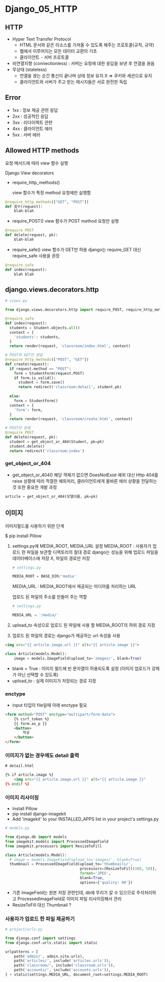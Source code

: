 # Django_05_HTTP



## HTTP

* Hyper Text Transfer Protocol
  * HTML 문서와 같은 리소스를 가져올 수 있도록 해주는 프로토콜(규칙, 규약)
  * 웹에서 이루어지는 모든 데이터 교환의 기초
  * 클라이언트 - 서버 프로토콜
* 비연결지향 (connectionless) : 서버는 요청에 대한 응답을 보낸 후 연결을 끊음
* 무상태 (stateless)
  * 연결을 끊는 순간 통신이 끝나며 상태 정보 유지 X => 쿠키와 세션으로 유지
  * 클라이언트와 서버가 주고 받는 메시지들은 서로 완전한 독립



## Error

* 1xx : 정보 제공 관련 응답
* 2xx : 성공적인 응답
* 3xx : 리다이렉트 관련
* 4xx : 클라이언트 에러
* 5xx : 서버 에러



## Allowed HTTP methods

요청 메서드에 따라 view 함수 실행

Django View decorators

* require_http_methods()

  view 함수가 특정 method 요청에만 실행함

```python
@require_http_methods(["GET", "POST"])
def 함수(request):
    blah~blah
```



* require_POST()
  view 함수가 POST method 요청만 실행

```python
@require_POST
def delete(request, pk):
    blah~blah
```



* require_safe()
  view 함수가 GET만 허용
  django는 require_GET 대신 require_safe 사용을 권장

```python
@require_safe
def index(request):
    blah blah
```



## django.views.decorators.http

```python
# views.py

from django.views.decorators.http import require_POST, require_http_methods, require_safe

@require_safe
def index(request):
  students = Student.objects.all()
  context = {
    'students': students,
  }
  return render(request, 'classroom/index.html', context)

# POST와 GET만 받음
@require_http_methods(["POST", "GET"])
def create(request):
  if request.method == "POST":
    form = StudentForm(request.POST)
    if form.is_valid():
      student = form.save()
      return redirect('classroom:detail', student.pk)
  
  else:
    form = StudentForm()
  context = {
    'form': form,
  }
  return render(request, 'classroom/create.html', context)

# POST만 받음
@require_POST
def delete(request, pk):
  student = get_object_or_404(Student, pk=pk)
  student.delete()
  return redirect('classroom:index')
```



### get_object_or_404

* get_object_or_404()
  해당 객체가 없으면 DoesNotExist 예외 대신 Http 404를 raise
  상황에 따라 적절한 예외처리, 클라이언트에게 올바른 에러 상황을 전달하는 것 또한 중요한 개발 과정

```python
article = get_object_or_404(모델이름, pk=pk)
```





## 이미지

이미지필드를 사용하기 위한 단계

$ pip install Pillow



1. settings.py에 MEDIA_ROOT, MEDIA_URL 설정
   MEDIA_ROOT : 사용자가 업로드 한 파일을 보관할 디렉토리의 절대 경로
   django는 성능을 위해 업로드 파일을 데이터베이스에 저장 X, 파일의 경로만 저장

   ```python
   # settings.py
   
   MEDIA_ROOT = BASE_DIR/'media'
   ```

   MEDIA_URL : MEDIA_ROOT에서 제공되는 미디어를 처리하는 URL

   업로드 된 파일의 주소를 만들어 주는 역할

   ```python
   # settings.py
   
   MEDIA_URL = '/media/'
   ```

   

2. upload_to 속성으로 업로드 된 파일에 사용 할 MEDIA_ROOT의 하위 경로 지정

3. 업로드 된 파일의 경로는 django가 제공하는 url 속성을 사용

```html
<img src="{{ article.image.url }}" alt="{{ article.image }}">
```





```python
class Article(models.Model):
    image = models.ImageField(upload_to='images/', blank=True)
```

* blank = True : 이미지 필드에 빈 문자열이 허용되도록 설정 (이미지 업로드가 강제가 아닌 선택할 수 있도록)
* upload_to : 실제 이미지가 저장되는 경로 지정



### enctype

* input 타입이 file일때 아래 enctype 필요

```html
<form method="POST" enctype="multipart/form-data">
    {% csrf_token %}
    {{ form.as_p }}
    <button>
        작성
    </button>
</form>
```



### 이미지가 없는 경우에도 detail 출력

```html
# detail.html

{% if article.image %}
	<img src="{{ article.image.url }}" alt="{{ article.image }}"
{% endif %}
```



### 이미지 리사이징

* Install Pillow
* pip install django-imagekit
* Add 'imagekit' to your INSTALLED_APPS list in your project's settings.py

```python
# models.py

from django.db import models
from imagekit.models import ProcessedImageField
from imagekit.processors import ResizeToFill

class Article(models.Model):
  # image = models.ImageField(upload_to='images/', blank=True)
  thumbnail = ProcessedImageField(upload_to='thumbnails/',
                                  processors=[ResizeToFill(100, 50)],
                                  format='JPEG',
                                  blank=True,
                                  options={'quality: 60'})
```



* 기존 ImageField는 원본 저장 관련인데, db에 무리가 갈 수 있으므로 주석처리하고 ProcessedImageField로 이미지 파일 리사이징해서 관리
* ResizeToFill 대신 Thumbnail ?





### 사용자가 업로드 한 파일 제공하기

```python
# project/urls.py

from django.conf import settings
from django.conf.urls.static import static

urlpatterns = [
    path('admin/', admin.site.urls),
    path('articles/', include('articles.urls')),
    path('classroom/', include('classroom.urls')),
    path('accounts/', include('accounts.urls')),
] + static(settings.MEDIA_URL, document_root=settings.MEDIA_ROOT)

```

